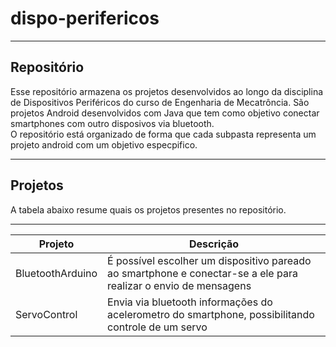 # dispo-perifericos
___
## Repositório
Esse repositório armazena os projetos desenvolvidos ao longo da disciplina de Dispositivos Periféricos do curso de
Engenharia de Mecatrôncia. São projetos Android desenvolvidos com Java que tem como objetivo conectar smartphones com
outro disposivos via bluetooth.<br/>
O repositório está organizado de forma que cada subpasta representa um projeto android com um objetivo especpifico.
___
## Projetos
A tabela abaixo resume quais os projetos presentes no repositório.<br/>
___
| Projeto          | Descrição                                                                                                       |
|------------------|-----------------------------------------------------------------------------------------------------------------|
| BluetoothArduino | É possível escolher um dispositivo pareado ao smartphone e conectar-se a ele para realizar o envio de mensagens |
| ServoControl     | Envia via bluetooth informações do acelerometro do smartphone, possibilitando controle de um servo              |
